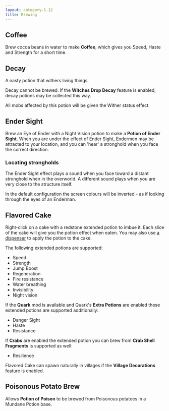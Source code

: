 ```yaml
---
layout: category-1.12
title: Brewing
---
```


## Coffee
Brew cocoa beans in water to make **Coffee**, which gives you Speed, Haste and Strength for a short time.

## Decay
A nasty potion that withers living things.

Decay cannot be brewed. If the **Witches Drop Decay** feature is enabled, decay potions may be collected this way.

All mobs affected by this potion will be given the Wither status effect.

## Ender Sight
Brew an Eye of Ender with a Night Vision potion to make a **Potion of Ender Sight**.  When you are under the effect of Ender Sight, Endermen may be attracted to your location, and you can 'hear' a stronghold when you face the correct direction.

### Locating strongholds
The Ender Sight effect plays a sound when you face toward a distant stronghold when in the overworld. A different sound plays when you are very close to the structure itself.

In the default configuration the screen colours will be inverted - as if looking through the eyes of an Enderman.

## Flavored Cake
Right-click on a cake with a redstone extended potion to imbue it. Each slice of the cake will give you the potion effect when eaten. You may also use [a dispenser](https://www.youtube.com/watch?v=gPcuKgwFMps) to apply the potion to the cake.

The following extended potions are supported:
* Speed
* Strength
* Jump Boost
* Regeneration
* Fire resistance
* Water breathing
* Invisibility
* Night vision

If the **Quark** mod is available and Quark's **Extra Potions** are enabled these extended potions are supported additionally:
* Danger Sight
* Haste
* Resistance

If **Crabs** are enabled the extended potion you can brew from **Crab Shell Fragments** is supported as well:
* Resilience

Flavored Cake can spawn naturally in villages if the **Village Decorations** feature is enabled.

## Poisonous Potato Brew
Allows **Potion of Poison** to be brewed from Poisonous potatoes in a Mundane Potion base.